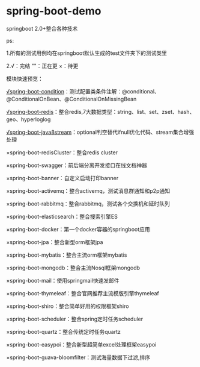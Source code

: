 # spring-boot-demo
springboot 2.0+整合各种技术

ps:

1.所有的测试用例均在springboot默认生成的test文件夹下的测试类里

2.√：完结   ""：正在更   ×：待更

模块快速预览：

[√spring-boot-condition](https://github.com/Bubblessss/spring-boot-demo/tree/master/spring-boot-condition)：测试配置类条件注解：@conditional、@ConditionalOnBean、@ConditionalOnMissingBean

[√spring-boot-redis](https://github.com/Bubblessss/spring-boot-demo/tree/master/spring-boot-redis)：整合redis,7大数据类型：string、list、set、zset、hash、geo、hyperloglog

[√spring-boot-java8stream](https://github.com/Bubblessss/spring-boot-demo/tree/master/spring-boot-java8stream)：optional判空替代ifnull优化代码、stream集合增强处理
 
×spring-boot-redisCluster：整合redis cluster

×spring-boot-swagger：前后端分离开发接口在线文档神器

×spring-boot-banner：自定义启动打印banner

×spring-boot-activemq：整合activemq，测试消息群通知和p2p通知

×spring-boot-rabbitmq：整合rabbitmq，测试各个交换机和延时队列

×spring-boot-elasticsearch：整合搜索引擎ES

×spring-boot-docker：第一个docker容器的springboot应用

×spring-boot-jpa：整合新型orm框架jpa

×spring-boot-mybatis：整合主流orm框架mybatis

×spring-boot-mongodb：整合主流Nosql框架mongodb

×spring-boot-mail：使用springmail快速发邮件

×spring-boot-thymeleaf：整合官网推荐主流模版引擎thymeleaf

×spring-boot-shiro：整合简单好用的权限框架shiro

×spring-boot-scheduler：整合spring定时任务scheduler

×spring-boot-quartz：整合传统定时任务quartz

×spring-boot-easypoi：整合新型超简单excel处理框架easypoi

×spring-boot-guava-bloomfilter：测试海量数据下过滤,排序
